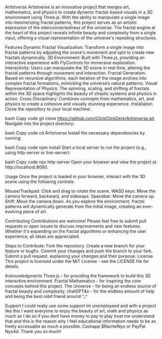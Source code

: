 Artistverse
Artistverse is an innovative project that merges art, mathematics, and physics to create dynamic fractal-based visuals in a 3D environment using Three.js. With the ability to manipulate a single image into mesmerizing fractal patterns, this project serves as an artistic expression of the interconnectedness of the universe. The fractal engine at the heart of this project reveals infinite beauty and complexity from a single input, offering a visual representation of the universe's repeating structures.

Features
Dynamic Fractal Visualization: Transform a single image into fractal patterns by adjusting the scene's movement and spin to create new fractals dynamically.
3D Environment: Built with Three.js, providing an interactive experience with FlyControls for immersive exploration.
Interactivity: Users can manipulate the 3D scene in real time, altering the fractal patterns through movement and interaction.
Fractal Generation: Based on recursive algorithms, each iteration of the image evolves into complex fractal formations, mimicking the universe’s natural patterns.
Visual Representation of Physics: The spinning, scaling, and shifting of fractals within the 3D space highlights the beauty of chaotic systems and physics in action.
Cross-Disciplinary: Combines concepts from mathematics, art, and physics to create a cohesive and visually stunning experience.
Installation
Clone the repository to your local machine:

bash
Copy code
git clone https://github.com/ClickClickDerk/Artistverse.git
Navigate into the project directory:

bash
Copy code
cd Artistverse
Install the necessary dependencies by running:

bash
Copy code
npm install
Start a local server to run the project (e.g., using http-server or live-server):

bash
Copy code
npx http-server
Open your browser and view the project at http://localhost:8080.

Usage
Once the project is loaded in your browser, interact with the 3D scene using the following controls:

Mouse/Trackpad: Click and drag to rotate the scene.
WASD keys: Move the camera forward, backward, and sideways.
Spacebar: Move the camera up.
Shift: Move the camera down.
As you explore the environment, fractal patterns will dynamically generate from the initial image, creating an ever-evolving piece of art.

Contributing
Contributions are welcome! Please feel free to submit pull requests or open issues to discuss improvements and new features. Whether it's expanding on the fractal algorithms or enhancing the user experience, all ideas are appreciated.

Steps to Contribute:
Fork the repository.
Create a new branch for your feature or bugfix.
Commit your changes and push the branch to your fork.
Submit a pull request, explaining your changes and their purpose.
License
This project is licensed under the MIT License - see the LICENSE file for details.

Acknowledgments
Three.js - for providing the framework to build this 3D interactive environment.
Fractal Mathematics - for inspiring the core concepts behind this project.
The Universe - for being an endless source of fractal beauty and complexity.
chatGPT4o - for the endless amount of help and being the best robit friend around ^_^

Support
I could really use some support im unemployeed and with a project like this I want everyone to enjoy the beauty of art, math and physics as much as I do so if you dont have money to pay to play trust me understand that and this is the reason why I feel educational information needs to be as freely accessable as  much a possible. Cashapp $RachelNyx or PayPal Nyx4d. Thank you so much!
